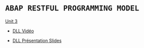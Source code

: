 # **`ABAP RESTFUL PROGRAMMING MODEL`**

[Unit 3](https://open.sap.com/courses/abap1/items/78zNWZZ750qV1BJXpvARNV)

- [DLL Vidéo](https://open.sap.com/streams/2fL6siv8NFDifIdHFHGaPb/downloads/hd)

- [DLL Présentation Slides](https://opensap-video.s3.openhpicloud.de/videos/54XELPSijLlrvecwpBF2hv/slides_v1.pdf)
